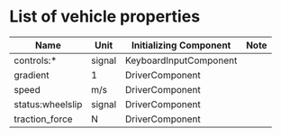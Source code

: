 # List of vehicle properties
| Name             | Unit   | Initializing Component | Note |
|------------------|--------|------------------------|------|
| controls:*       | signal | KeyboardInputComponent |      |
| gradient         | 1      | DriverComponent        |      |
| speed            | m/s    | DriverComponent        |      |
| status:wheelslip | signal | DriverComponent        |      |
| traction_force   | N      | DriverComponent        |      |